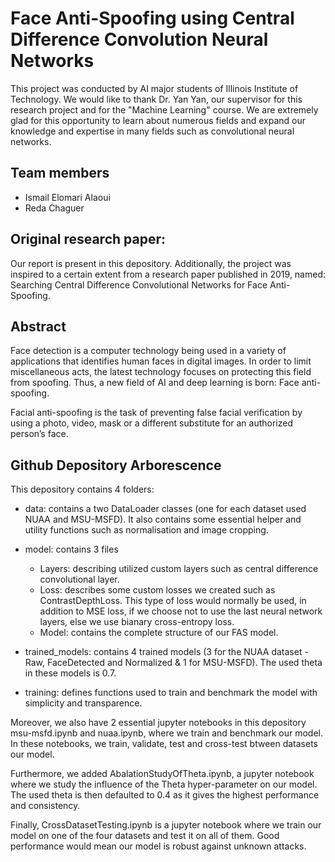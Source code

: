 # Face Anti-Spoofing using Central Difference Convolution Neural Networks
This project was conducted by AI major students of Illinois Institute of Technology. We would like to thank Dr. Yan Yan, our supervisor for this research project and for the "Machine Learning" course. We are extremely glad for this opportunity to learn about numerous fields and expand our knowledge and expertise in many fields such as convolutional neural networks.

## Team members

- Ismail Elomari Alaoui
- Reda Chaguer

## Original research paper:
Our report is present in this depository. Additionally, the project was inspired to a certain extent from a research paper published in 2019, named: Searching Central Difference Convolutional Networks for Face Anti-Spoofing. 

## Abstract 
Face detection is a computer technology being used in a variety of applications that identifies human faces in digital images. In order to limit miscellaneous acts, the latest technology focuses on protecting this field from spoofing. Thus, a new field of AI and deep learning is born: Face anti-spoofing. 

Facial anti-spoofing is the task of preventing false facial verification by using a photo, video, mask or a different substitute for an authorized person’s face. 

## Github Depository Arborescence

This depository contains 4 folders:

- data: contains a two DataLoader classes (one for each dataset used NUAA and MSU-MSFD). It also contains some essential helper and utility functions such as normalisation and image cropping.

- model: contains 3 files

    - Layers: describing utilized custom layers such as central difference convolutional layer.
    - Loss: describes some custom losses we created such as ContrastDepthLoss. This type of loss would normally be used, in addition to MSE loss, if we choose not to use the last neural network layers, else we use bianary cross-entropy loss.
    - Model: contains the complete structure of our FAS model.

- trained_models: contains 4 trained models (3 for the NUAA dataset - Raw, FaceDetected and Normalized & 1 for MSU-MSFD). The used theta in these models is 0.7.

- training: defines functions used to train and benchmark the model with simplicity and transparence.

Moreover, we also have 2 essential jupyter notebooks in this depository msu-msfd.ipynb and nuaa.ipynb, where we train and benchmark our model. In these notebooks, we train, validate, test and cross-test btween datasets our model.

Furthermore, we added AbalationStudyOfTheta.ipynb, a jupyter notebook where we study the influence of the Theta hyper-parameter on our model. The used theta is then defaulted to 0.4 as it gives the highest performance and consistency.

Finally, CrossDatasetTesting.ipynb is a jupyter notebook where we train our model on one of the four datasets and test it on all of them. Good performance would mean our model is robust against unknown attacks.
